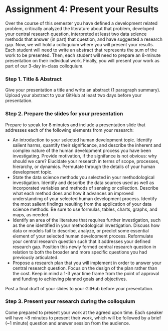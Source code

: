 # Assignment 4: Present your Results

Over the course of this semester you have defined a development related problem, critically analyzed the literature about that problem, developed your central research question, interpreted at least two data science methods that answer (in part) that question, and have suggested a research gap. Now, we will hold a colloquium where you will present your results. Each student will need to write an abstract that represents the sum of the work to be presented. Then, each student will need to prepare an 8-minute presentation on their individual work. Finally, you will present your work as part of our 3-day in-class colloquium.

### Step 1. Title & Abstract

Give your presentation a title and write an abstract (1 paragraph summary). Upload your abstract to your GitHub at least two days before your presentation.

### Step 2. Prepare the slides for your presentation

Prepare to speak for 8 minutes and include a presentation slide that addresses each of the following elements from your research:

* An introduction to your selected human development topic. Identify salient harms, quantify their significance, and describe the inherent and complex nature of the human development process you have been investigating. Provide motivation, if the signifance is not obvious: why should we care? Elucidate your research in terms of scope, processes, hierarchy, or dynamics. Permutate through the details of your human development topic.
* State the data science methods you selected in your methodological investigation. Identify and describe the data sources used as well as incorporated variables and methods of sensing or collection. Describe what each method does and how it advances an improved understanding of your selected human development process. Identify the most salient findings resulting from the application of your data science methods. Be sure to use formulas, tables, charts, graphs, and maps, as needed.
* Identify an area of the literature that requires further investigation, such as the one identified in your methodological investigation. Discuss how data or models fail to describe, analyze, or predict some essential element of your selected human development process. Reformulate your central research question such that it addresses your defined research gap. Position this newly formed central research question in relation to both the broader and more specific questions you had previously articulated.
* Propose a research plan that you will implement in order to answer your central research question. Focus on the design of the plan rather than the cost. Keep in mind a 1-3 year time frame from the point of approval and funding to achieving planned goals and objectives.

Post a final draft of your slides to your GitHub before your presentation.

### Step 3. Present your research during the colloquium

Come prepared to present your work at the agreed upon time. Each speaker will have ~8 minutes to present their work, which will be followed by a brief (~1 minute) question and answer session from the audience.
